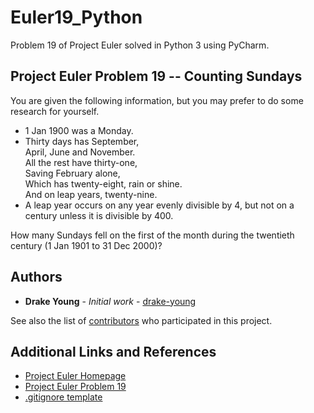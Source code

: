# Euler19_Python

Problem 19 of Project Euler solved in Python 3 using PyCharm.

## Project Euler Problem 19 -- Counting Sundays

You are given the following information, but you may prefer to do some research for yourself.

* 1 Jan 1900 was a Monday.
* Thirty days has September,<br/>
April, June and November.<br/>
All the rest have thirty-one,<br/>
Saving February alone,<br/>
Which has twenty-eight, rain or shine.<br/>
And on leap years, twenty-nine.
* A leap year occurs on any year evenly divisible by 4, but not on a century unless it is divisible by 400.

How many Sundays fell on the first of the month during the twentieth century (1 Jan 1901 to 31 Dec 2000)?

## Authors

* **Drake Young** - *Initial work* - [drake-young](https://github.com/drake-young)

See also the list of [contributors](https://github.com/drake-young/Euler19_Python/contributors) who participated in this project.

## Additional Links and References

* [Project Euler Homepage](https://projecteuler.net/about)
* [Project Euler Problem 19](https://projecteuler.net/problem=19)
* [.gitignore template](https://github.com/github/gitignore/blob/master/Global/JetBrains.gitignore)
